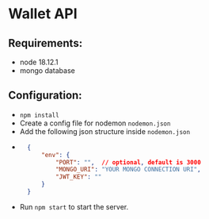# Wallet API

## Requirements:
- node 18.12.1
- mongo database

## Configuration:
- ```npm install```
- Create a config file for nodemon ```nodemon.json```
- Add the following json structure inside ```nodemon.json```
- ```json
    {
        "env": {
            "PORT": "",  // optional, default is 3000
            "MONGO_URI": "YOUR MONGO CONNECTION URI", 
            "JWT_KEY": ""
        }
    }
    ```
- Run ```npm start``` to start the server.